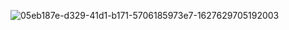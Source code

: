 ![05eb187e-d329-41d1-b171-5706185973e7-1627629705192003](https://user-images.githubusercontent.com/108901980/232909067-2739efaa-dc5e-479e-8a97-df32f40dcf1c.png)
